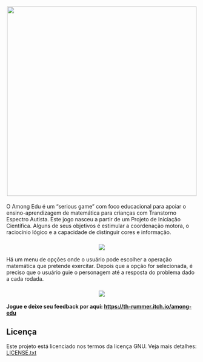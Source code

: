 <h1 align="center"><img src="https://user-images.githubusercontent.com/58120519/202850285-df36174b-2902-49ff-b8cd-ce34319512c0.png" width="500"> </h1>

O Among Edu é um “serious game” com foco educacional para apoiar o ensino-aprendizagem de matemática para crianças com Transtorno Espectro Autista. Este jogo nasceu a partir de um Projeto de Iniciação Científica. Alguns de seus objetivos é estimular a coordenação motora, o raciocínio lógico e a capacidade de distinguir cores e informação.

<h3 align="center"><img src="https://user-images.githubusercontent.com/58120519/202851021-dc248883-188e-4acc-9dc8-6b0569e9138a.gif"> </h3>

Há um menu de opções onde o usuário pode escolher a operação matemática que pretende exercitar.
Depois que a opção for selecionada, é preciso que o usuário guie o personagem até a resposta do problema dado a cada rodada.

<h3 align="center"><img src="https://user-images.githubusercontent.com/58120519/202851123-fd4fef37-822a-472d-ac31-58d837e1cd69.gif"></h3>

<b> Jogue e deixe seu feedback por aqui: https://th-rummer.itch.io/among-edu </b>

<h2> Licença </h2>
Este projeto está licenciado nos termos da licença GNU. Veja mais detalhes: <a href="https://github.com/thayna-bezerra/Among-Edu/blob/main/LICENSE.md">LICENSE.txt</a>

